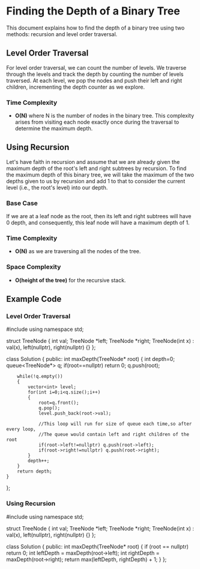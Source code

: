 # Finding the Depth of a Binary Tree

This document explains how to find the depth of a binary tree using two methods: recursion and level order traversal.

## Level Order Traversal

For level order traversal, we can count the number of levels. We traverse through the levels and track the depth by counting the number of levels traversed. At each level, we pop the nodes and push their left and right children, incrementing the depth counter as we explore.

### Time Complexity

- **O(N)** where N is the number of nodes in the binary tree. This complexity arises from visiting each node exactly once during the traversal to determine the maximum depth.

## Using Recursion

Let's have faith in recursion and assume that we are already given the maximum depth of the root's left and right subtrees by recursion. 
To find the maximum depth of this binary tree, we will take the maximum of the two depths given to us by recursion and add 1 to that to consider the current level (i.e., the root's level) into our depth.

### Base Case

If we are at a leaf node as the root, then its left and right subtrees will have 0 depth, and consequently, this leaf node will have a maximum depth of 1.

### Time Complexity

- **O(N)** as we are traversing all the nodes of the tree.

### Space Complexity

- **O(height of the tree)** for the recursive stack.

## Example Code

### Level Order Traversal
#include <algorithm>
using namespace std;

struct TreeNode {
    int val;
    TreeNode *left;
    TreeNode *right;
    TreeNode(int x) : val(x), left(nullptr), right(nullptr) {}
};

class Solution {
public:
    int maxDepth(TreeNode* root) {
        int depth=0;
        queue<TreeNode*> q;
        if(root==nullptr) return 0;
        q.push(root);

        while(!q.empty())
        {
            vector<int> level;
            for(int i=0;i<q.size();i++)
            {
                root=q.front();
                q.pop();
                level.push_back(root->val);

                //This loop will run for size of queue each time,so after every loop,
                //The queue would contain left and right children of the root
                if(root->left!=nullptr) q.push(root->left);
                if(root->right!=nullptr) q.push(root->right);
            }
            depth++;
        }
        return depth;
    }
};

### Using Recursion
#include <algorithm>
using namespace std;

struct TreeNode {
    int val;
    TreeNode *left;
    TreeNode *right;
    TreeNode(int x) : val(x), left(nullptr), right(nullptr) {}
};

class Solution {
public:
    int maxDepth(TreeNode* root) {
        if (root == nullptr) return 0;
        int leftDepth = maxDepth(root->left);
        int rightDepth = maxDepth(root->right);
        return max(leftDepth, rightDepth) + 1;
    }
};